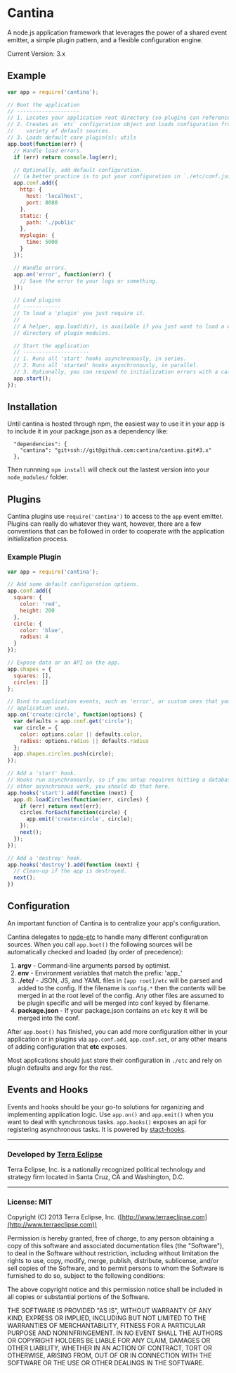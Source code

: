 Cantina
=======

A node.js application framework that leverages the power of a shared event
emitter, a simple plugin pattern, and a flexible configuration engine.

Current Version: 3.x

Example
-------
```js
var app = require('cantina');

// Boot the application
// --------------------
// 1. Locates your application root directory (so plugins can reference it).
// 2. Creates an `etc` configuration object and loads configuration from a
//    variety of default sources.
// 3. Loads default core plugin(s): utils
app.boot(function(err) {
  // Handle load errors.
  if (err) return console.log(err);

  // Optionally, add default configuration.
  // (a better practice is to put your configuration in `./etc/conf.json`)
  app.conf.add({
    http: {
      host: 'localhost',
      port: 8080
    },
    static: {
      path: './public'
    },
    myplugin: {
      time: 5000
    }
  });

  // Handle errors.
  app.on('error', function(err) {
    // Save the error to your logs or something.
  });

  // Load plugins
  // ------------
  // To load a 'plugin' you just require it.
  //
  // A helper, app.load(dir), is available if you just want to load a whole
  // directory of plugin modules.

  // Start the application
  // ---------------------
  // 1. Runs all 'start' hooks asynchronously, in series.
  // 2. Runs all 'started' hooks asynchronously, in parallel.
  // 3. Optionally, you can respond to initialization errors with a callback.
  app.start();
});

```

Installation
------------
Until cantina is hosted through npm, the easiest way to use it in your app is to
include it in your package.json as a dependency like:

```
  "dependencies": {
    "cantina": "git+ssh://git@github.com:cantina/cantina.git#3.x"
  },
```

Then runnning `npm install` will check out the lastest version into your
`node_modules/` folder.

Plugins
-------
Cantina plugins use `require('cantina')` to access to the `app` event emitter.
Plugins can really do whatever they want, however, there are a few conventions
that can be followed in order to cooperate with the application initialization
process.

### Example Plugin
```js
var app = require('cantina');

// Add some default configuration options.
app.conf.add({
  square: {
    color: 'red',
    height: 200
  },
  circle: {
    color: 'blue',
    radius: 4
  }
});

// Expose data or an API on the app.
app.shapes = {
  squares: [],
  circles: []
};

// Bind to application events, such as 'error', or custom ones that your
// application uses.
app.on('create:circle', function(options) {
  var defaults = app.conf.get('circle');
  var circle = {
    color: options.color || defaults.color,
    radius: options.radius || defaults.radius
  };
  app.shapes.circles.push(circle);
});

// Add a 'start' hook.
// Hooks run asynchronously, so if you setup requires hitting a database or doing
// other asynchronous work, you should do that here.
app.hooks('start').add(function (next) {
  app.db.loadCircles(function(err, circles) {
    if (err) return next(err);
    circles.forEach(function(circle) {
      app.emit('create:circle', circle);
    });
    next();
  });
});

// Add a 'destroy' hook.
app.hooks('destroy').add(function (next) {
  // Clean-up if the app is destroyed.
  next();
})
```

Configuration
-------------
An important function of Cantina is to centralize your app's configuration.

Cantina delegates to [node-etc](https://www.github.com/cpsubrian/node-etc)
to handle many different configuration sources. When you call `app.boot()` the
following sources will be automatically checked and loaded (by order of
precedence):

1. **argv** - Command-line arguments parsed by optimist.
2. **env** - Environment variables that match the prefix: 'app_'
3. **./etc/** - JSON, JS, and YAML files in `[app root]/etc` will be parsed and
   added to the config. If the filename is `config.*` then the contents will be
   merged in at the root level of the config. Any other files are assumed to
   be plugin specific and will be merged into conf keyed by filename.
4. **package.json** - If your package.json contains an `etc` key it will be
   merged into the conf.

After `app.boot()` has finished, you can add more configuration either in your
application or in plugins via `app.conf.add`, `app.conf.set`, or any other
means of adding configuration that **etc** exposes.

Most applications should just store their configuration in `./etc` and rely
on plugin defaults and argv for the rest.

Events and Hooks
-----------------
Events and hooks should be your go-to solutions for organizing and implementing
application logic. Use `app.on()` and `app.emit()` when you want to deal with
synchronous tasks. `app.hooks()` exposes an api for registering asynchronous
tasks. It is powered by [stact-hooks](https://github.com/cpsubrian/node-stact-hooks).

- - -

### Developed by [Terra Eclipse](http://www.terraeclipse.com)

Terra Eclipse, Inc. is a nationally recognized political technology and
strategy firm located in Santa Cruz, CA and Washington, D.C.

- - -

### License: MIT

Copyright (C) 2013 Terra Eclipse, Inc. ([http://www.terraeclipse.com](http://www.terraeclipse.com))

Permission is hereby granted, free of charge, to any person obtaining a copy
of this software and associated documentation files (the "Software"), to deal
in the Software without restriction, including without limitation the rights
to use, copy, modify, merge, publish, distribute, sublicense, and/or sell
copies of the Software, and to permit persons to whom the Software is furnished
to do so, subject to the following conditions:

The above copyright notice and this permission notice shall be included in
all copies or substantial portions of the Software.

THE SOFTWARE IS PROVIDED "AS IS", WITHOUT WARRANTY OF ANY KIND, EXPRESS OR
IMPLIED, INCLUDING BUT NOT LIMITED TO THE WARRANTIES OF MERCHANTABILITY,
FITNESS FOR A PARTICULAR PURPOSE AND NONINFRINGEMENT. IN NO EVENT SHALL THE
AUTHORS OR COPYRIGHT HOLDERS BE LIABLE FOR ANY CLAIM, DAMAGES OR OTHER
LIABILITY, WHETHER IN AN ACTION OF CONTRACT, TORT OR OTHERWISE, ARISING FROM,
OUT OF OR IN CONNECTION WITH THE SOFTWARE OR THE USE OR OTHER DEALINGS IN THE
SOFTWARE.



